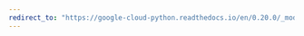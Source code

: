 ```yaml
---
redirect_to: "https://google-cloud-python.readthedocs.io/en/0.20.0/_modules/google/cloud/language/entity.html"
---
```

